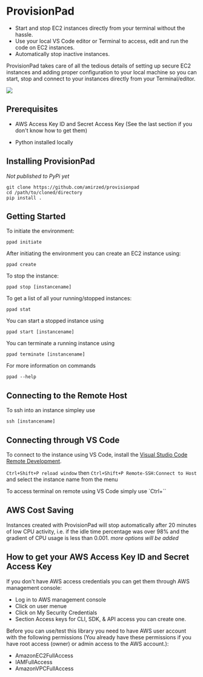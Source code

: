 # ProvisionPad

- Start and stop EC2 instances directly from your terminal without the hassle. 
- Use your local VS Code editor or Terminal to access, edit and run the code on EC2 instances.
- Automatically stop inactive instances. 

ProvisionPad takes care of all the tedious details of setting up secure EC2 instances and adding proper configuration to your local machine so you can start, stop and connect to your instances directly from your Terminal/editor.

<img src="https://i.ibb.co/qnXdKMm/carbon.png" />


## Prerequisites

- AWS Access Key ID and Secret Access Key (See the last section if you don't know how to get them)

- Python installed locally


## Installing ProvisionPad
*Not published to PyPi yet*

```
git clone https://github.com/amirzed/provisionpad
cd /path/to/cloned/directory
pip install .
```

## Getting Started


To initiate the environment:

```
ppad initiate
```

After initiating the environment you can create an EC2 instance using:

```
ppad create
```

To stop the instance:
``` 
ppad stop [instancename]   
```

To get a list of all your running/stopped instances:
```
ppad stat
```

You can start a stopped instance using 

```
ppad start [instancename]
```

You can terminate a running instance using 

```
ppad terminate [instancename]
```

For more information on commands 

```
ppad --help
```

## Connecting to the Remote Host

To ssh into an instance simpley use

```
ssh [instancename]
```


## Connecting through VS Code
To connect to the instance using VS Code, install the [Visual Studio Code Remote Development](https://code.visualstudio.com/docs/remote/remote-overview).

`Ctrl+Shift+P reload window` then 
`Ctrl+Shift+P Remote-SSH:Connect to Host` 
and select the instance name from the menu

To access terminal on remote using VS Code simply use `Ctrl+``


## AWS Cost Saving

Instances created with ProvisionPad will stop automatically after 20 minutes 
of low CPU activity, i.e. if the idle time percentage was over 98% and the 
gradient of CPU usage is less than 0.001. *more options will be added*

## How to get your AWS Access Key ID and Secret Access Key

If you don't have AWS access credentials you can get them through AWS management console:

- Log in to AWS management console
- Click on user menue
- Click on My Security Credentials
- Section Access keys for CLI, SDK, & API access you can create one.

Before you can use/test this library you need to have AWS user account with 
the following permissions (You already have these permissions if you have root access 
(owner) or admin access to the AWS account.):

- AmazonEC2FullAccess 
- IAMFullAccess 
- AmazonVPCFullAccess 
